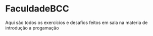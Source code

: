 # FaculdadeBCC

Aqui são todos os exercícios e desafios feitos em sala na materia de introdução a progamação
